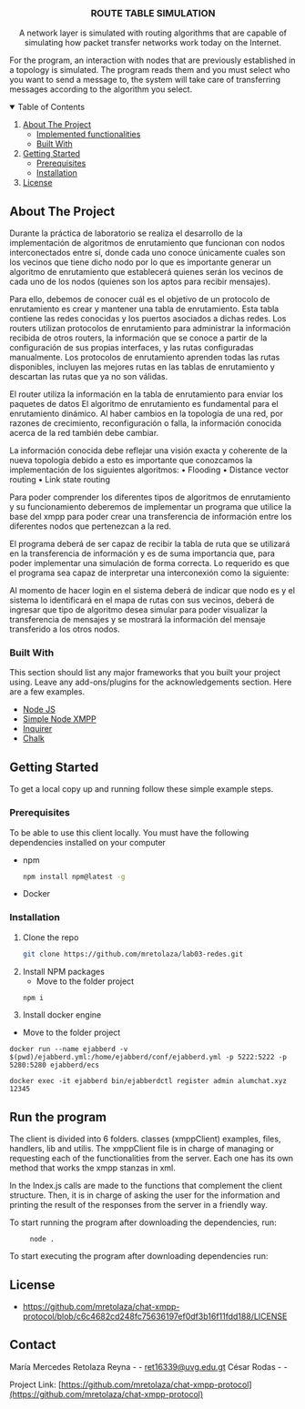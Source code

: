

<!-- PROJECT LOGO -->
<br />
<p align="center">
  <h3 align="center">ROUTE TABLE SIMULATION</h3>

  <p align="center">
    A network layer is simulated with routing algorithms that are capable of simulating how packet transfer networks work today on the Internet.

For the program, an interaction with nodes that are previously established in a topology is simulated. The program reads them and you must select who you want to send a message to, the system will take care of transferring messages according to the algorithm you select.
    <br />
  </p>
</p>



<!-- TABLE OF CONTENTS -->
<details open="open">
  <summary>Table of Contents</summary>
  <ol>
    <li>
      <a href="#about-the-project">About The Project</a>
      <ul>
        <li><a href="#implemented-functionalities">Implemented functionalities</a></li>
        <li><a href="#built-with">Built With</a></li>
      </ul>
    </li>
    <li>
      <a href="#getting-started">Getting Started</a>
      <ul>
        <li><a href="#prerequisites">Prerequisites</a></li>
        <li><a href="#installation">Installation</a></li>
      </ul>
    </li>
    <li><a href="#license">License</a></li>
  </ol>
</details>



<!-- ABOUT THE PROJECT -->
## About The Project

Durante la práctica de laboratorio se realiza el desarrollo de la implementación de algoritmos de enrutamiento que funcionan con nodos interconectados entre sí, donde cada uno conoce únicamente cuales son los vecinos que tiene dicho nodo por lo que es importante generar un algoritmo de enrutamiento que establecerá quienes serán los vecinos de cada uno de los nodos (quienes son los aptos para recibir mensajes). 

Para ello, debemos de conocer cuál es el objetivo de un protocolo de enrutamiento es crear y mantener una tabla de enrutamiento. Esta tabla contiene las redes conocidas y los puertos asociados a dichas redes. Los routers utilizan protocolos de enrutamiento para administrar la información recibida de otros routers, la información que se conoce a partir de la configuración de sus propias interfaces, y las rutas configuradas manualmente. Los protocolos de enrutamiento aprenden todas las rutas disponibles, incluyen las mejores rutas en las tablas de enrutamiento y descartan las rutas que ya no son válidas. 

El router utiliza la información en la tabla de enrutamiento para enviar los paquetes de datos El algoritmo de enrutamiento es fundamental para el enrutamiento dinámico. Al haber cambios en la topología de una red, por razones de crecimiento, reconfiguración o falla, la información conocida acerca de la red también debe cambiar. 


La información conocida debe reflejar una visión exacta y coherente de la nueva topología debido a esto es importante que conozcamos la implementación de los siguientes algoritmos: 
  •	Flooding
  •	Distance vector routing
  •	Link state routing
  
Para poder comprender los diferentes tipos de algoritmos de enrutamiento y su funcionamiento deberemos de implementar un programa que utilice la base del xmpp para poder crear una transferencia de información entre los diferentes nodos que pertenezcan a la red. 

El programa deberá de ser capaz de recibir la tabla de ruta que se utilizará en la transferencia de información y es de suma importancia que, para poder implementar una simulación de forma correcta. Lo requerido es que el programa sea capaz de interpretar una interconexión como la siguiente: 
 
Al momento de hacer login en el sistema deberá de indicar que nodo es y el sistema lo identificará en el mapa de rutas con sus vecinos, deberá de ingresar que tipo de algoritmo desea simular para poder visualizar la transferencia de mensajes y se mostrará la información del mensaje transferido a los otros nodos. 


### Built With

This section should list any major frameworks that you built your project using. Leave any add-ons/plugins for the acknowledgements section. Here are a few examples.
* [Node JS](https://nodejs.org/en/)
* [Simple Node XMPP](https://github.com/simple-xmpp/node-simple-xmpp)
* [Inquirer](https://www.npmjs.com/package/inquirer)
* [Chalk](https://www.npmjs.com/package/chalk)



<!-- GETTING STARTED -->
## Getting Started

To get a local copy up and running follow these simple example steps.

### Prerequisites

To be able to use this client locally. You must have the following dependencies installed on your computer

* npm
  ```sh
  npm install npm@latest -g
  ```
* Docker 

### Installation

1. Clone the repo
   ```sh
   git clone https://github.com/mretolaza/lab03-redes.git
   ```
2. Install NPM packages
   * Move to the folder project 
   ```sh
   npm i
   ```
3. Install docker engine  
  * Move to the folder project 
   ```Prepare server 
   docker run --name ejabberd -v $(pwd)/ejabberd.yml:/home/ejabberd/conf/ejabberd.yml -p 5222:5222 -p 5280:5280 ejabberd/ecs

   docker exec -it ejabberd bin/ejabberdctl register admin alumchat.xyz 12345
   ```

## Run the program 

The client is divided into 6 folders. classes (xmppClient) examples, files, handlers, lib and utilis. The xmppClient file is in charge of managing or requesting each of the functionalities from the server. Each one has its own method that works the xmpp stanzas in xml.

In the Index.js calls are made to the functions that complement the client structure. Then, it is in charge of asking the user for the information and printing the result of the responses from the server in a friendly way.

To start running the program after downloading the dependencies, run:

  ```Mov to the folder project 
       node .  
   ```
   
To start executing the program after downloading dependencies run:

<!-- LICENSE -->
## License

- https://github.com/mretolaza/chat-xmpp-protocol/blob/c6c4682cd248fc75636197ef0df3b16f11fdd188/LICENSE


<!-- CONTACT -->
## Contact

María Mercedes Retolaza Reyna - - ret16339@uvg.edu.gt
César Rodas - - 

Project Link: [https://github.com/mretolaza/chat-xmpp-protocol](https://github.com/mretolaza/chat-xmpp-protocol)
